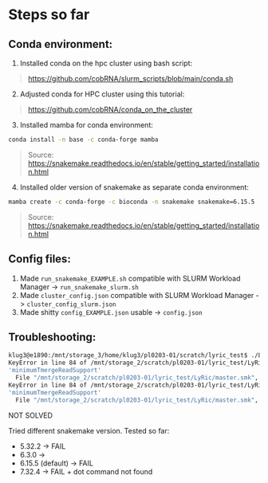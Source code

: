 # Steps so far

## Conda environment:

1. Installed conda on the hpc cluster using bash script:

> https://github.com/cobRNA/slurm_scripts/blob/main/conda.sh

2. Adjusted conda for HPC cluster using this tutorial:

> https://github.com/cobRNA/conda_on_the_cluster

3. Installed mamba for conda environment:

```bash
conda install -n base -c conda-forge mamba
```

> Source: https://snakemake.readthedocs.io/en/stable/getting_started/installation.html

4. Installed older version of snakemake as separate conda environment:

```bash
mamba create -c conda-forge -c bioconda -n snakemake snakemake=6.15.5
```

> Source: https://snakemake.readthedocs.io/en/stable/getting_started/installation.html

## Config files:

1. Made `run_snakemake_EXAMPLE.sh` compatible with SLURM Workload Manager -> `run_snakemake_slurm.sh`
2. Made `cluster_config.json` compatible with SLURM Workload Manager -> `cluster_config_slurm.json`
3. Made shitty `config_EXAMPLE.json` usable -> `config.json`

## Troubleshooting:

```bash
klug3@e1890:/mnt/storage_3/home/klug3/pl0203-01/scratch/lyric_test$ ./LyRic/run_snakemake_EXAMPLE_slurm.sh 
KeyError in line 84 of /mnt/storage_2/scratch/pl0203-01/lyric_test/LyRic/master.smk:
'minimumTmergeReadSupport'
  File "/mnt/storage_2/scratch/pl0203-01/lyric_test/LyRic/master.smk", line 84, in <module>
KeyError in line 84 of /mnt/storage_2/scratch/pl0203-01/lyric_test/LyRic/master.smk:
'minimumTmergeReadSupport'
  File "/mnt/storage_2/scratch/pl0203-01/lyric_test/LyRic/master.smk", line 84, in <module>
```

NOT SOLVED

Tried different snakemake version. Tested so far:

- 5.32.2 -> FAIL
- 6.3.0 ->
- 6.15.5 (default) -> FAIL
- 7.32.4 -> FAIL + dot command not found
